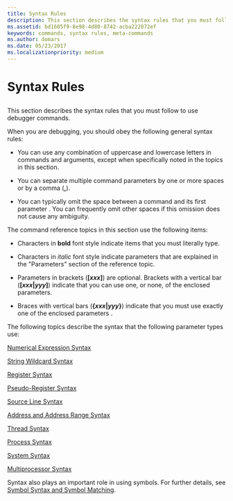 ```yaml
---
title: Syntax Rules
description: This section describes the syntax rules that you must follow to use debugger commands.
ms.assetid: bd1605f9-8e98-4d80-8742-acba222872ef
keywords: commands, syntax rules, meta-commands 
ms.author: domars
ms.date: 05/23/2017
ms.localizationpriority: medium
---
```


# Syntax Rules


## <span id="ddk_syntax_rules_dbg"></span><span id="DDK_SYNTAX_RULES_DBG"></span>


This section describes the syntax rules that you must follow to use debugger commands.

When you are debugging, you should obey the following general syntax rules:

-   You can use any combination of uppercase and lowercase letters in commands and arguments, except when specifically noted in the topics in this section.

-   You can separate multiple command parameters by one or more spaces or by a comma (**,**).

-   You can typically omit the space between a command and its first parameter . You can frequently omit other spaces if this omission does not cause any ambiguity.

The command reference topics in this section use the following items:

-   Characters in **bold** font style indicate items that you must literally type.

-   Characters in *italic* font style indicate parameters that are explained in the "Parameters" section of the reference topic.

-   Parameters in brackets (**\[***xxx***\]**) are optional. Brackets with a vertical bar (**\[***xxx***|***yyy***\]**) indicate that you can use one, or none, of the enclosed parameters.

-   Braces with vertical bars (**{***xxx***|***yyy***}**) indicate that you must use exactly one of the enclosed parameters .

The following topics describe the syntax that the following parameter types use:

[Numerical Expression Syntax](numerical-expression-syntax.md)

[String Wildcard Syntax](string-wildcard-syntax.md)

[Register Syntax](register-syntax.md)

[Pseudo-Register Syntax](pseudo-register-syntax.md)

[Source Line Syntax](source-line-syntax.md)

[Address and Address Range Syntax](address-and-address-range-syntax.md)

[Thread Syntax](thread-syntax.md)

[Process Syntax](process-syntax.md)

[System Syntax](system-syntax.md)

[Multiprocessor Syntax](multiprocessor-syntax.md)

Syntax also plays an important role in using symbols. For further details, see [Symbol Syntax and Symbol Matching](symbol-syntax-and-symbol-matching.md).

 

 





